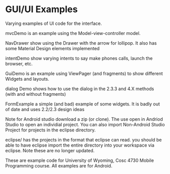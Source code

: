 GUI/UI Examples
===========

Varying examples of UI code for the interface.

mvcDemo is an example using the Model-view-controller model.

NavDrawer show using the Drawer with the arrow for lollipop.  It also has some Material Design elements implemented

intentDemo show varying intents to say make phones calls, launch the browser, etc.

GuiDemo is an example using ViewPager (and fragments) to show different Widgets and layouts.

dialog Demo shows how to use the dialog in the 2.3.3 and 4.X methods (with and without fragments)

FormExample a simple (and bad) example of some widgets.  It is badly out of date and uses 2.2/2.3 design ideas


Note for Android studio download a zip (or clone).  The use open in Andriod Studio to open an individial project.  You can also import Non-Android Studio Project for projects in the eclipse directory.

eclipse/  has the projects in the format that eclipse can read.  you should be able to have eclipse import the entire directory into your workspace via eclipse.  Note these are no longer updated.



These are example code for University of Wyoming, Cosc 4730 Mobile Programming course.
All examples are for Android.
